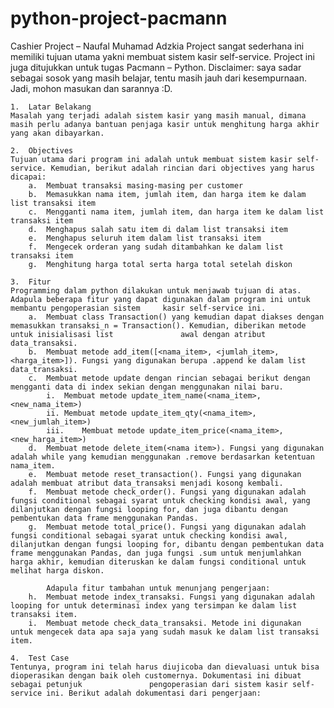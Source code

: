 # python-project-pacmann
Cashier Project – Naufal Muhamad Adzkia
Project sangat sederhana ini memiliki tujuan utama yakni membuat sistem kasir self-service. Project ini juga ditujukkan untuk tugas Pacmann – Python. 
Disclaimer: saya sadar sebagai sosok yang masih belajar, tentu masih jauh dari kesempurnaan. Jadi, mohon masukan dan sarannya :D.

    1.	Latar Belakang
    Masalah yang terjadi adalah sistem kasir yang masih manual, dimana masih perlu adanya bantuan penjaga kasir untuk menghitung harga akhir yang akan dibayarkan.

    2.	Objectives
    Tujuan utama dari program ini adalah untuk membuat sistem kasir self-service. Kemudian, berikut adalah rincian dari objectives yang harus dicapai:
        a.	Membuat transaksi masing-masing per customer
        b.	Memasukkan nama item, jumlah item, dan harga item ke dalam list transaksi item
        c.	Mengganti nama item, jumlah item, dan harga item ke dalam list transaksi item
        d.	Menghapus salah satu item di dalam list transaksi item
        e.	Menghapus seluruh item dalam list transaksi item
        f.	Mengecek orderan yang sudah ditambahkan ke dalam list transaksi item
        g.	Menghitung harga total serta harga total setelah diskon

    3.	Fitur
    Programming dalam python dilakukan untuk menjawab tujuan di atas. Adapula beberapa fitur yang dapat digunakan dalam program ini untuk membantu pengoperasian sistem     kasir self-service ini.
        a.	Membuat class Transaction() yang kemudian dapat diakses dengan memasukkan transaksi_n = Transaction(). Kemudian, diberikan metode untuk inisialisasi list               awal dengan atribut data_transaksi.
        b.	Membuat metode add_item([<nama_item>, <jumlah_item>, <harga_item>]). Fungsi yang digunakan berupa .append ke dalam list data_transaksi.
        c.	Membuat metode update dengan rincian sebagai berikut dengan mengganti data di index sekian dengan menggunakan nilai baru.
            i.	Membuat metode update_item_name(<nama_item>, <new_nama_item>)
            ii.	Membuat metode update_item_qty(<nama_item>, <new_jumlah_item>)
            iii.	Membuat metode update_item_price(<nama_item>, <new_harga_item>)
        d.	Membuat metode delete_item(<nama item>). Fungsi yang digunakan adalah while yang kemudian menggunakan .remove berdasarkan ketentuan nama_item.
        e.	Membuat metode reset_transaction(). Fungsi yang digunakan adalah membuat atribut data_transaksi menjadi kosong kembali.
        f.	Membuat metode check_order(). Fungsi yang digunakan adalah fungsi conditional sebagai syarat untuk checking kondisi awal, yang dilanjutkan dengan fungsi looping for, dan juga dibantu dengan pembentukan data frame menggunakan Pandas.
        g.	Membuat metode total_price(). Fungsi yang digunakan adalah fungsi conditional sebagai syarat untuk checking kondisi awal, dilanjutkan dengan fungsi looping for, dibantu dengan pembentukan data frame menggunakan Pandas, dan juga fungsi .sum untuk menjumlahkan harga akhir, kemudian diteruskan ke dalam fungsi conditional untuk melihat harga diskon.
        
            Adapula fitur tambahan untuk menunjang pengerjaan:
        h.	Membuat metode index_transaksi. Fungsi yang digunakan adalah looping for untuk determinasi index yang tersimpan ke dalam list transaksi item.
        i.	Membuat metode check_data_transaksi. Metode ini digunakan untuk mengecek data apa saja yang sudah masuk ke dalam list transaksi item.

    4.	Test Case
    Tentunya, program ini telah harus diujicoba dan dievaluasi untuk bisa dioperasikan dengan baik oleh customernya. Dokumentasi ini dibuat sebagai petunjuk               pengoperasian dari sistem kasir self-service ini. Berikut adalah dokumentasi dari pengerjaan:
